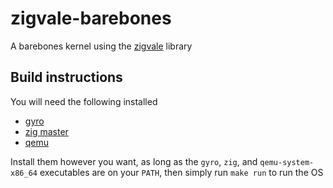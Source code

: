 # zigvale-barebones
A barebones kernel using the [zigvale](https://github.com/ominitay/zigvale) library

## Build instructions
You will need the following installed
- [gyro](https://github.com/mattnite/gyro)
- [zig master](https://ziglang.org/)
- [qemu](https://www.qemu.org/)

Install them however you want, as long as the `gyro`, `zig`, and `qemu-system-x86_64` executables are on your `PATH`, then simply run `make run` to run the OS

